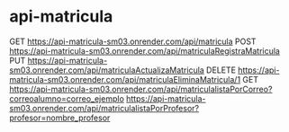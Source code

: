 # api-matricula


GET
https://api-matricula-sm03.onrender.com/api/matricula
POST
https://api-matricula-sm03.onrender.com/api/matriculaRegistraMatricula
PUT
https://api-matricula-sm03.onrender.com/api/matriculaActualizaMatricula
DELETE
https://api-matricula-sm03.onrender.com/api/matriculaEliminaMatricula/1
GET
https://api-matricula-sm03.onrender.com/api/matriculalistaPorCorreo?correoalumno=correo_ejemplo
https://api-matricula-sm03.onrender.com/api/matriculalistaPorProfesor?profesor=nombre_profesor
